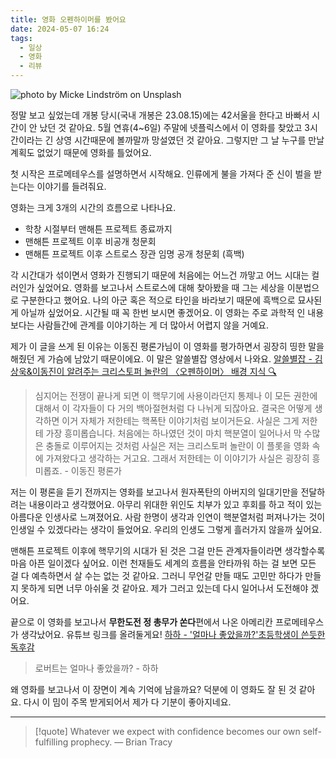 ```yaml
---
title: 영화 오펜하이머를 봤어요
date: 2024-05-07 16:24
tags:
  - 일상
  - 영화
  - 리뷰
---
```


![photo by Micke Lindström on Unsplash](https://images.unsplash.com/photo-1712158611994-10a6debdab4a?crop=entropy&cs=srgb&fm=jpg&ixid=M3wzNjM5Nzd8MHwxfHJhbmRvbXx8fHx8fHx8fDE3MTUwNjY2NjV8&ixlib=rb-4.0.3&q=85&w=768&h=432)

정말 보고 싶었는데 개봉 당시(국내 개봉은 23.08.15)에는 42서울을 한다고 바빠서 시간이 안 났던 것 같아요. 5월 연휴(4~6일) 주말에 넷플릭스에서 이 영화를 찾았고 3시간이라는 긴 상영 시간때문에 볼까말까 망설였던 것 같아요. 그렇지만 그 날 누구를 만날 계획도 없었기 때문에 영화를 틀었어요.

첫 시작은 프로메테우스를 설명하면서 시작해요. 인류에게 불을 가져다 준 신이 벌을 받는다는 이야기를 들려줘요.

영화는 크게 3개의 시간의 흐름으로 나타나요.
- 학창 시절부터 맨해튼 프로젝트 종료까지
- 맨해튼 프로젝트 이후 비공개 청문회
- 맨해튼 프로젝트 이후 스트로스 장관 임명 공개 청문회 (흑백)

각 시간대가 섞이면서 영화가 진행되기 때문에 처음에는 어느건 까맣고 어느 시대는 컬러인가 싶었어요. 영화를 보고나서 스트로스에 대해 찾아봤을 때 그는 세상을 이분법으로 구분한다고 했어요. 나의 아군 혹은 적으로 타인을 바라보기 때문에 흑백으로 묘사된게 아닐까 싶었어요. 시간될 때 꼭 한번 보시면 좋겠어요. 이 영화는 주로 과학적 인 내용보다는 사람들간에 관계를 이야기하는 게 더 많아서 어렵지 않을 거예요.

제가 이 글을 쓰게 된 이유는 이동진 평론가님이 이 영화를 평가하면서 굉장히 띵한 말을 해줬던 게 가슴에 남았기 때문이에요. 이 말은 알쓸별잡 영상에서 나와요. [알쓸별잡 - 김상욱&이동진이 알려주는 크리스토퍼 놀란의 〈오펜하이머〉 배경 지식 🔍](https://youtu.be/aAthViBWpC4?si=mvnlHm0MnwqOGhai)

> 심지어는 전쟁이 끝나게 되면 이 핵무기에 사용이라던지 통제나 이 모든 권한에 대해서 이 각자들이 다 거의 백아절현처럼 다 나뉘게 되잖아요. 결국은 어떻게 생각하면 이거 자체가 저한테는 핵폭탄 이야기처럼 보이거든요. 사실은 그게 저한테 가장 흥미롭습니다. 처음에는 하나였던 것이 마치 핵분열이 일어나서 막 수많은 충돌로 이루어지는 것처럼 사실은 저는 크리스토퍼 놀란이 이 플롯을 영화 속에 가져왔다고 생각하는 거고요. 그래서 저한테는 이 이야기가 사실은 굉장히 흥미롭죠. - 이동진 평론가

저는 이 평론을 듣기 전까지는 영화를 보고나서 원자폭탄의 아버지의 일대기만을 전달하려는 내용이라고 생각했어요. 아무리 위대한 위인도 치부가 있고 후회를 하고 적이 있는 아름다운 인생사로 느껴졌어요. 사람 한명이 생각과 인연이 핵분열처럼 퍼져나가는 것이 인생일 수 있겠다라는 생각이 들었어요. 우리의 인생도 그렇게 흘러가지 않을까 싶어요.

맨해튼 프로젝트 이후에 핵무기의 시대가 된 것은 그걸 만든 관계자들이라면 생각할수록 마음 아픈 일이겠다 싶어요. 이런 천재들도 세계의 흐름을 안타까워 하는 걸 보면 모든 걸 다 예측하면서 살 수는 없는 것 같아요. 그러니 무언갈 만들 때도 고민만 하다가 만들지 못하게 되면 너무 아쉬울 것 같아요. 제가 그러고 있는데 다시 일어나서 도전해야 겠어요.

끝으로 이 영화를 보고나서 **무한도전 정 총무가 쏜다**편에서 나온 아메리칸 프로메테우스가 생각났어요.
유튜브 링크를 올려둘게요! [하하 - '얼마나 좋았을까?'초등학생이 쓴듯한 독후감](https://youtu.be/ezEuiCMjqco?si=aDj8bU723Nf4A7Ra)

>로버트는 얼마나 좋았을까? - 하하

왜 영화를 보고나서 이 장면이 계속 기억에 남을까요? 덕분에 이 영화도 잘 된 것 같아요.
다시 이 밈이 주목 받게되어서 제가 다 기분이 좋아지네요.

---

> [!quote] Whatever we expect with confidence becomes our own self-fulfilling prophecy.
> — Brian Tracy